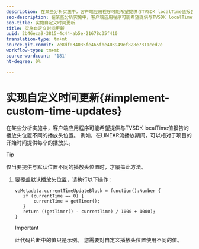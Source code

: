 ```yaml
---
description: 在某些分析实施中，客户端应用程序可能希望提供与TVSDK localTime值报告的播放头位置不同的播放头位置。 例如，在LINEAR流播放期间，可以相对于项目的开始时间提供每个的播放头。
seo-description: 在某些分析实施中，客户端应用程序可能希望提供与TVSDK localTime值报告的播放头位置不同的播放头位置。 例如，在LINEAR流播放期间，可以相对于项目的开始时间提供每个的播放头。
seo-title: 实施自定义时间更新
title: 实施自定义时间更新
uuid: 2b46eca9-3815-4c44-ab5e-21678c35f410
translation-type: tm+mt
source-git-commit: 7e8df034035fe465fbe403949ef828e7811ced2e
workflow-type: tm+mt
source-wordcount: '181'
ht-degree: 0%

---
```



# 实现自定义时间更新{#implement-custom-time-updates}

在某些分析实施中，客户端应用程序可能希望提供与TVSDK localTime值报告的播放头位置不同的播放头位置。 例如，在LINEAR流播放期间，可以相对于项目的开始时间提供每个的播放头。

>[!TIP]
>
>仅当要提供与默认位置不同的播放头位置时，才覆盖此方法。

1. 要覆盖默认播放头位置，请执行以下操作：

   ```
   vaMetadata.currentTimeUpdateBlock = function():Number { 
      if (currentTime == 0) { 
          currentTime = getTimer(); 
      } 
      return ((getTimer() - currentTime) / 1000 + 1000); 
   }
   ```

   >[!IMPORTANT]
   >
   >此代码片断中的值只是示例。 您需要对自定义播放头位置使用不同的值。

